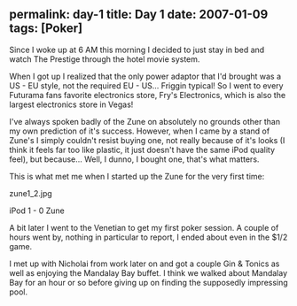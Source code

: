 permalink: day-1
title: Day 1
date: 2007-01-09
tags: [Poker]
---
Since I woke up at 6 AM this morning I decided to just stay in bed and watch The Prestige through the hotel movie system.

<!-- more -->

When I got up I realized that the only power adaptor that I'd brought was a US - EU style, not the required EU - US... Friggin typical! So I went to every Futurama fans favorite electronics store, Fry's Electronics, which is also the largest electronics store in Vegas!

I've always spoken badly of the Zune on absolutely no grounds other than my own prediction of it's success. However, when I came by a stand of Zune's I simply couldn't resist buying one, not really because of it's looks (I think it feels far too like plastic, it just doesn't have the same iPod quality feel), but because... Well, I dunno, I bought one, that's what matters.

This is what met me when I started up the Zune for the very first time:

zune1_2.jpg

iPod 1 - 0 Zune

A bit later I went to the Venetian to get my first poker session. A couple of hours went by, nothing in particular to report, I ended about even in the $1/2 game.

I met up with Nicholai from work later on and got a couple Gin & Tonics as well as enjoying the Mandalay Bay buffet. I think we walked about Mandalay Bay for an hour or so before giving up on finding the supposedly impressing pool.
